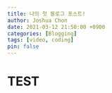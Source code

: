 ```yaml
---
title: 나의 첫 블로그 포스트!
author: Joshua Chon
date: 2021-03-12 21:50:00 +0900
categories: [Blogging]
tags: [video, coding]
pin: false
---
```


# TEST